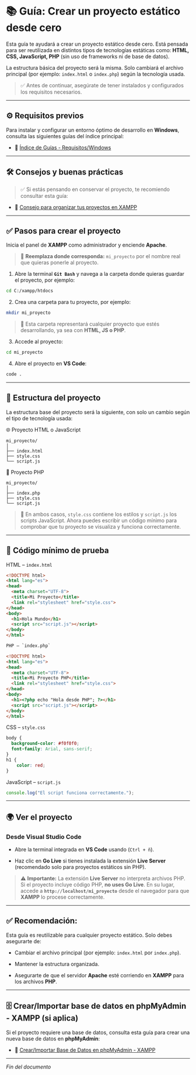 # 📚 Guía: Crear un proyecto estático desde cero

Esta guía te ayudará a crear un proyecto estático desde cero. Está pensada para ser reutilizada en distintos tipos de tecnologías estáticas como: **HTML, CSS, JavaScript, PHP** (sin uso de frameworks ni de base de datos).

La estructura básica del proyecto será la misma. Solo cambiará el archivo principal (por ejemplo: `index.html` o `index.php`) según la tecnología usada.

> ✅ Antes de continuar, asegúrate de tener instalados y configurados los requisitos necesarios.

---

## ⚙️ Requisitos previos

Para instalar y configurar un entorno óptimo de desarrollo en **Windows**, consulta las siguientes guías del índice principal:

- 📁 [Índice de Guías - Requisitos/Windows](https://github.com/tejada1970/guias-desarrollo#windows)

---

## 🛠 Consejos y buenas prácticas

> ✅ Si estás pensando en conservar el proyecto, te recomiendo consultar esta guía:

- 📄 [Consejo para organizar tus proyectos en XAMPP](https://github.com/tejada1970/guias-desarrollo/blob/master/consejos/consejo-para-organizar-tus-proyectos-en-xampp.md)

---

## ✅ Pasos para crear el proyecto

Inicia el panel de **XAMPP** como administrador y enciende **Apache**.

> 🔹 **Reemplaza donde corresponda:** `mi_proyecto` por el nombre real que quieras ponerle al proyecto.

1. Abre la terminal **`Git Bash`** y navega a la carpeta donde quieras guardar el proyecto, por ejemplo:

```bash
cd C:/xampp/htdocs
```

2. Crea una carpeta para tu proyecto, por ejemplo:

```bash
mkdir mi_proyecto
```

> 📄 Esta carpeta representará cualquier proyecto que estés desarrollando, ya sea con **HTML, JS o PHP**.

3. Accede al proyecto:

```bash
cd mi_proyecto
```

4. Abre el proyecto en **VS Code**:

```bash
code .
```

---

## 📂 Estructura del proyecto

La estructura base del proyecto será la siguiente, con solo un cambio según el tipo de tecnología usada:

🌐 Proyecto HTML o JavaScript

```pgsql
mi_proyecto/
│
├── index.html
├── style.css
└── script.js
```

🐘 Proyecto PHP

```pgsql
mi_proyecto/
│
├── index.php
├── style.css
└── script.js
```

> 📄 En ambos casos, `style.css` contiene los estilos y `script.js` los scripts JavaScript. Ahora puedes escribir un código mínimo para comprobar que tu proyecto se visualiza y funciona correctamente.

---

## 🔧 Código mínimo de prueba

HTML – `index.html`

```html
<!DOCTYPE html>
<html lang="es">
<head>
  <meta charset="UTF-8">
  <title>Mi Proyecto</title>
  <link rel="stylesheet" href="style.css">
</head>
<body>
  <h1>Hola Mundo</h1>
  <script src="script.js"></script>
</body>
</html>

PHP – `index.php`

<!DOCTYPE html>
<html lang="es">
<head>
  <meta charset="UTF-8">
  <title>Mi Proyecto PHP</title>
  <link rel="stylesheet" href="style.css">
</head>
<body>
  <h1><?php echo "Hola desde PHP"; ?></h1>
  <script src="script.js"></script>
</body>
</html>
```

CSS – `style.css`

```css
body {
  background-color: #f0f0f0;
  font-family: Arial, sans-serif;
}
h1 {
    color: red;
}
```

JavaScript – `script.js`

```js
console.log("El script funciona correctamente.");
```

---

## 🌍 Ver el proyecto

### Desde Visual Studio Code

- Abre la terminal integrada en **VS Code** usando (`Ctrl + ñ`).

- Haz clic en **Go Live** si tienes instalada la extensión **Live Server** (recomendado solo para proyectos estáticos sin PHP).

> ⚠️ **Importante:** La extensión **Live Server** no interpreta archivos PHP. Si el proyecto incluye código PHP, **no uses Go Live**. En su lugar, accede a **`http://localhost/mi_proyecto`** desde el navegador para que **XAMPP** lo procese correctamente.

---

## ✅ Recomendación:

Esta guía es reutilizable para cualquier proyecto estático. Solo debes asegurarte de:

- Cambiar el archivo principal (por ejemplo: `index.html` por `index.php`).

- Mantener la estructura organizada.

- Asegurarte de que el servidor **Apache** esté corriendo en **XAMPP** para los archivos **PHP**.

---

## 🗄️ Crear/Importar base de datos en phpMyAdmin - XAMPP (si aplica)

Si el proyecto requiere una base de datos, consulta esta guía para crear una nueva base de datos en **phpMyAdmin**:

- 📄 [Crear/Importar Base de Datos en phpMyAdmin - XAMPP](https://github.com/tejada1970/guias-desarrollo/blob/master/crear/crear-importar-db-en-phpmyadmin-xampp.md)

---

*Fin del documento*